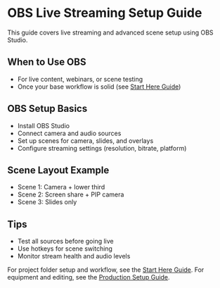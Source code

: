 # OBS Live Streaming Setup Guide

This guide covers live streaming and advanced scene setup using OBS Studio.

## When to Use OBS

- For live content, webinars, or scene testing
- Once your base workflow is solid (see [Start Here Guide](start_here.md))

## OBS Setup Basics

- Install OBS Studio
- Connect camera and audio sources
- Set up scenes for camera, slides, and overlays
- Configure streaming settings (resolution, bitrate, platform)

## Scene Layout Example

- Scene 1: Camera + lower third
- Scene 2: Screen share + PIP camera
- Scene 3: Slides only

## Tips

- Test all sources before going live
- Use hotkeys for scene switching
- Monitor stream health and audio levels

For project folder setup and workflow, see the [Start Here Guide](start_here.md). For equipment and editing, see the [Production Setup Guide](video_production_setup_guide.md).
